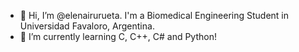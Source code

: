 - 👋 Hi, I’m @elenairurueta. I'm a Biomedical Engineering Student in Universidad Favaloro, Argentina.
- 🌱 I’m currently learning C, C++, C# and Python!

<!---
elenairurueta/elenairurueta is a ✨ special ✨ repository because its `README.md` (this file) appears on your GitHub profile.
You can click the Preview link to take a look at your changes.
--->
